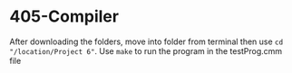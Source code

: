 # 405-Compiler

After downloading the folders, move into folder from terminal then use `cd "/location/Project 6"`. Use `make` to run the program in the testProg.cmm file

